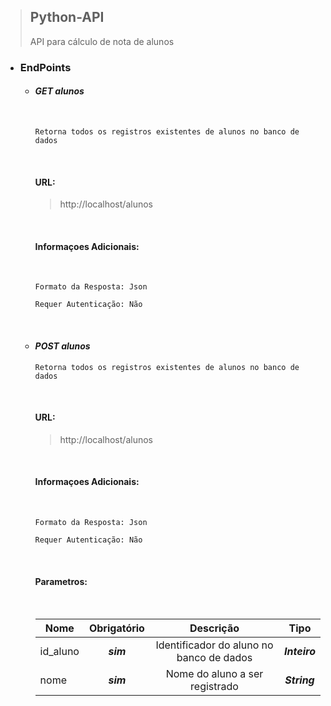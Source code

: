 > ## Python-API
  > 
  >API para cálculo de nota de alunos

  - ### EndPoints
    - #### ***GET alunos***
        &nbsp;

          Retorna todos os registros existentes de alunos no banco de dados

        &nbsp; 
        #### **URL:** 
        > http://localhost/alunos
        
        &nbsp; 

        #### **Informaçoes Adicionais:**

        &nbsp; 
          
          Formato da Resposta: Json
                  
          Requer Autenticação: Não

        &nbsp;

        
    - #### ***POST alunos***
          Retorna todos os registros existentes de alunos no banco de dados

        &nbsp; 

        #### **URL:** 
        > http://localhost/alunos
        
        &nbsp; 

        #### **Informaçoes Adicionais:**

        &nbsp; 
          
          Formato da Resposta: Json
                  
          Requer Autenticação: Não

        &nbsp;

        #### **Parametros:**

        &nbsp;

      | Nome | Obrigatório | Descrição | Tipo |
      | ------------- | :-----:| :--------:| :-------: |
      | id_aluno | ***sim*** | Identificador do aluno no banco de dados | ***Inteiro***
      | nome | ***sim*** | Nome do aluno a ser registrado   | ***String*** |


     

